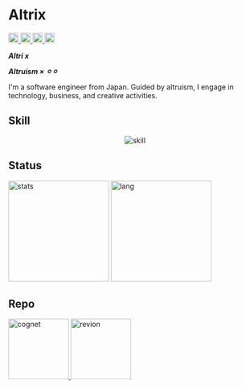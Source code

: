 # Altrix

<p align="left">
  <a href="https://github.com/AltrixHub/AltrixHub/">
    <img height="20px" src="https://komarev.com/ghpvc/?username=altrix" alt="altrix" />
  </a>
  <a href="https://altrix.pages.dev/">
    <img height="20px" src="https://img.shields.io/badge/Portfolio--blue?style=flat" alt="portfolio" />
  </a>
  <a href="https://x.com/AltrixHub">
    <img height="20px" src="https://img.shields.io/twitter/follow/AltrixHub?label=follow&logo=x&style=flat&color=blue
    " alt="x"/>
  </a>
  <a href="https://github.com/AltrixHub">
    <img height="20px" src="https://img.shields.io/github/followers/AltrixHub?label=follow&logo=github&style=flat" alt="github"/>
  </a>
</p>

***Altri x***

***Altruism × ⚪︎⚪︎***

I'm a software engineer from Japan.
Guided by altruism, I engage in technology, business, and creative activities.

## Skill

<p align="center">
  <img src="https://skillicons.dev/icons?i=rust,react,remix,threejs,wasm,bevy,nextjs,kubernetes,docker,vim" alt="skill"/>
</p>

## Status

<p align="left">
    <img alt="stats" height="200px" src="https://github-readme-stats-altrix.vercel.app/api?username=AltrixHub&theme=dark" />
    <img alt="lang" height="200px" src="https://github-readme-stats-altrix.vercel.app/api/top-langs/?username=AltrixHub&layout=compact&theme=dark" />
</p>

## Repo

<p align="left">
  <a href="https://github.com/AltrixHub/cognet">
    <img height="120px" alt="cognet" src="https://github-readme-stats-altrix.vercel.app/api/pin/?username=AltrixHub&repo=cognet&theme=dark" />
  </a>
  <a href="https://github.com/AltrixHub/revion">
    <img height="120px" alt="revion" src="https://github-readme-stats-altrix.vercel.app/api/pin/?username=AltrixHub&repo=revion&theme=dark" />
  </a>
</p>
